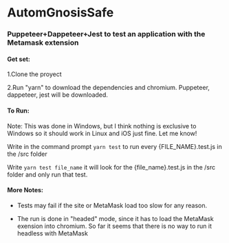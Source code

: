 # AutomGnosisSafe
### Puppeteer+Dappeteer+Jest to test an application with the Metamask extension

#### Get set:

1.Clone the proyect

2.Run "yarn" to download the dependencies and chromium. Puppeteer, dappeteer, jest will be downloaded.

#### To Run:
Note: This was done in Windows, but I think nothing is exclusive to Windows so it should work in Linux and iOS just fine. Let me know!

Write in the command prompt  `yarn test`  to run every {FILE_NAME}.test.js in the /src folder

Write  `yarn test file_name`  it will look for the {file_name}.test.js in the /src folder and only run that test.


#### More Notes: 
* Tests may fail if the site or MetaMask load too slow for any reason.

* The run is done in "headed" mode, since it has to load the MetaMask exension into chromium. So far it seems that there is no way to run it headless with MetaMask
